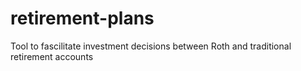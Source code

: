 # retirement-plans
Tool to fascilitate investment decisions between Roth and traditional retirement accounts
